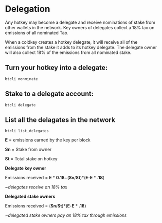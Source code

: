 # Delegation

Any hotkey may become a delegate and receive nominations of stake from other wallets in the network. Key owners of delegates collect a 18% tax on emissions of all nominated Tao. 

When a coldkey creates a hotkey delegate, it will receive all of the emissions from the stake it adds to its hotkey delegate. The delegate owner will also collect 18% of the emissions from all nominated stake. 

## Turn your hotkey into a delegate:
```
btcli nonminate
```

## Stake to a delegate account:
```
btcli delegate
```

## List all the delagates in the network
```
btcli list_delegates
```



**E** = emissions earned by the key per block

**Sn** = Stake from owner

**St** = Total stake on hotkey

**Delegate key owner**

Emissions received = **E** * **0.18**+(**Sn**/**St**)*(**E**-**E** * **.18**)

*~delegates receive an 18% tax*

**Delegated stake owners**

Emissions received = (**Sn**/**St**)*(**E**-**E** * **.18**)

*~delegated stake owners pay an 18% tax through emissions*

